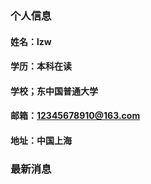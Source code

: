 ### 个人信息
#### 姓名：lzw
#### 学历：本科在读
#### 学校；东中国普通大学
#### 邮箱：12345678910@163.com
#### 地址：中国上海
 
### 最新消息
